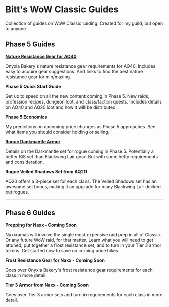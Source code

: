 
# Bitt's WoW Classic Guides

Collection of guides on WoW Classic raiding. Created for my guild, but open to anyone.

## Phase 5 Guides

**[Nature Resistance Gear for AQ40](https://queuebitt.github.io/nature-resist)**

Onyxia Bakery's nature resistance gear requirements for AQ40. Includes easy to acquire gear suggestions. And links to find the best nature resistance gear for min/maxing.

**Phase 5 Quick Start Guide**

Get up to speed on all the new content coming in Phase 5. New raids, profession recipes, dungeon loot, and class/faction quests. Includes details on AQ40 and AQ20 loot and how it will be distributed.

**Phase 5 Economics**

My predictions on upcoming price changes as Phase 5 approaches. See what items you should consider holding or selling.

**[Rogue Dankmantle Armor](https://queuebitt.github.io/darkmantle)**

Details on the Darkmantle set for rogue coming in Phase 5. Potentially a better BiS set than Blackwing Lair gear. But with some hefty requirements and consideration.

**Rogue Veiled Shadows Set from AQ20**

AQ20 offers a 3-piece set for each class. The Veiled Shadows set has an awesome set bonus, making it an upgrade for many Blackwing Lair decked out rogues.

*****

## Phase 6 Guides

**Prepping for Naxx - Coming Soon**

Naxxramas will involve the single most expensive raid prep in all of Classic. Or any future WoW raid, for that matter. Learn what you will need to get attuned, put together a frost resistance set, and to turn in your Tier 3 armor tokens. Get started now to save on coming price hikes.

**Frost Resistance Gear for Naxx - Coming Soon**

Goes over Onyxia Bakery's frost resistance gear requirements for each class in more detail.

**Tier 3 Armor from Naxx - Coming Soon**

Goes over Tier 3 armor sets and turn in requirements for each class in more detail.

